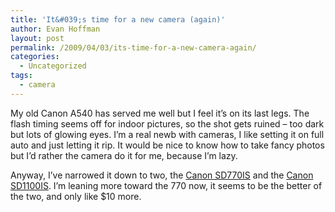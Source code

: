 ```yaml
---
title: 'It&#039;s time for a new camera (again)'
author: Evan Hoffman
layout: post
permalink: /2009/04/03/its-time-for-a-new-camera-again/
categories:
  - Uncategorized
tags:
  - camera
---
```

My old Canon A540 has served me well but I feel it&#8217;s on its last legs. The flash timing seems off for indoor pictures, so the shot gets ruined &#8211; too dark but lots of glowing eyes. I&#8217;m a real newb with cameras, I like setting it on full auto and just letting it rip. It would be nice to know how to take fancy photos but I&#8217;d rather the camera do it for me, because I&#8217;m lazy.

Anyway, I&#8217;ve narrowed it down to two, the <a href="http://www.amazon.com/exec/obidos/ASIN/B0015DPJ5W/ref=nosim/evanhoffmasho-20" onclick="_gaq.push(['_trackEvent', 'outbound-article', 'http://www.amazon.com/exec/obidos/ASIN/B0015DPJ5W/ref=nosim/evanhoffmasho-20', 'Canon SD770IS']);" >Canon SD770IS</a> and the <a href="http://www.amazon.com/exec/obidos/ASIN/B0012YC7AE/ref=nosim/evanhoffmasho-20" onclick="_gaq.push(['_trackEvent', 'outbound-article', 'http://www.amazon.com/exec/obidos/ASIN/B0012YC7AE/ref=nosim/evanhoffmasho-20', 'Canon SD1100IS']);" >Canon SD1100IS</a>. I&#8217;m leaning more toward the 770 now, it seems to be the better of the two, and only like $10 more.